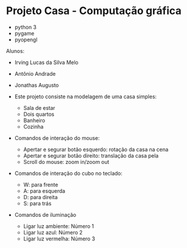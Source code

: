 # Projeto Casa - Computação gráfica

* python 3
* pygame
* pyopengl


Alunos:
- Irving Lucas da Silva Melo
- Antônio Andrade
- Jonathas Augusto

- Este projeto consiste na modelagem de uma casa simples:
    - Sala de estar
    - Dois quartos
    - Banheiro
    - Cozinha


- Comandos de interação do mouse:
    - Apertar e segurar botão esquerdo: rotação da casa na cena
    - Apertar e segurar botão direito: translação da casa pela
    - Scroll do mouse: zoom in/zoom out

- Comandos de interação do cubo no teclado:
    - W: para frente
    - A: para esquerda
    - D: para direita
    - S: para trás

- Comandos de iluminação

    - Ligar luz ambiente: Número 1
    - Ligar luz azul: Número 2
    - Ligar luz vermelha: Número 3